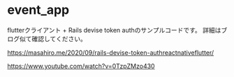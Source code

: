 # event_app
flutterクライアント + Rails devise token authのサンプルコードです。
詳細はブログ似て確認してください。

https://masahiro.me/2020/09/rails-devise-token-authreactnativeflutter/

https://www.youtube.com/watch?v=0TzpZMzo430
